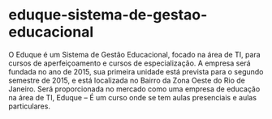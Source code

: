 # eduque-sistema-de-gestao-educacional
O Eduque é um Sistema de Gestão Educacional, focado na área de TI, para cursos de aperfeiçoamento e cursos de especialização. A empresa será fundada no ano de 2015, sua primeira unidade está prevista para o segundo semestre de 2015, e está localizada no Bairro da Zona Oeste do Rio de Janeiro. Será proporcionada no mercado como uma empresa de educação na área de TI, Eduque – É um curso onde se tem aulas presenciais e aulas particulares.
